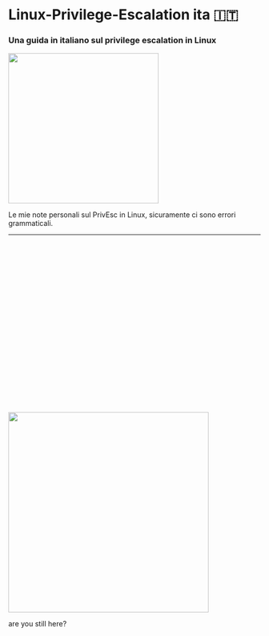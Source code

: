 # Linux-Privilege-Escalation ita 🇮🇹
### Una guida in italiano sul privilege escalation in Linux

<img width="300" src="https://media.giphy.com/media/4N5ddOOJJ7gtKTgNac/source.gif">
</p> 

Le mie note personali sul PrivEsc in Linux, sicuramente ci sono errori grammaticali.

<hr>


<br>
<br>
<br>
<br>
<br>
<br>
<br>
<br>
<br>
<br>
<br>
<br>
<br>
<br>
<br>
<br>
<br>
<br>
<br>
<br>

<img width="400" src="https://i.kym-cdn.com/photos/images/original/001/349/277/7b6.gif">
</p> 
          are you still here?



